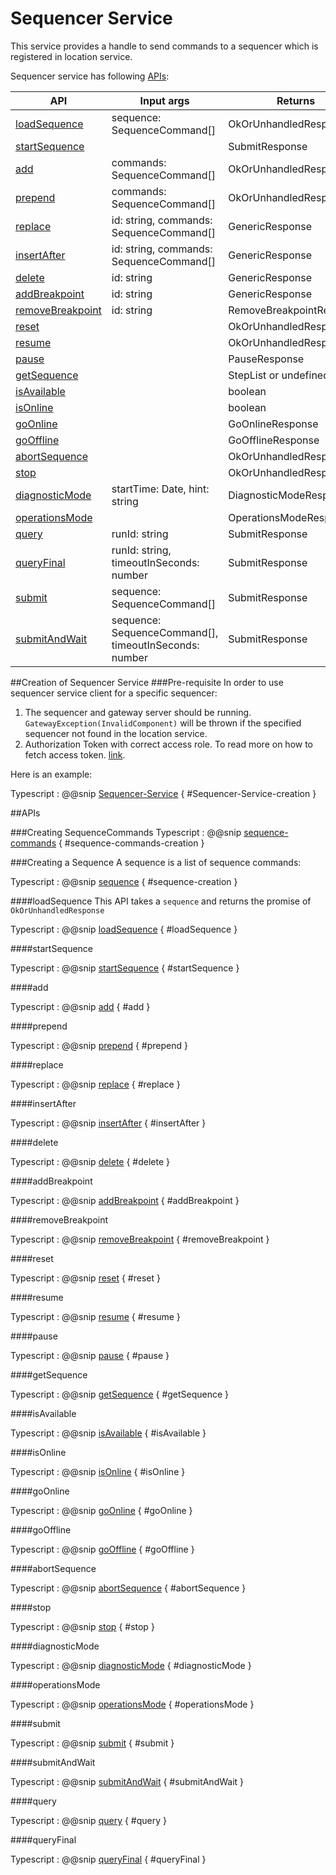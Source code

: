# Sequencer Service
This service provides a handle to send commands to a sequencer which is registered in location service.

Sequencer service has following [APIs](#apis):

|        API                            |      Input args                                           |          Returns                |
| ------------------------------------- | ----------------------------------------------------------|---------------------------------|
| [loadSequence](#loadSequence)         |   sequence: SequenceCommand[]                             |     OkOrUnhandledResponse       |
| [startSequence](#startSequence)       |                                                           |     SubmitResponse              |
| [add](#add)                           |   commands: SequenceCommand[]                             |     OkOrUnhandledResponse       |
| [prepend](#prepend)                   |   commands: SequenceCommand[]                             |     OkOrUnhandledResponse       |
| [replace](#replace)                   |   id: string, commands: SequenceCommand[]                 |     GenericResponse             |
| [insertAfter](#insertAfter)           |   id: string, commands: SequenceCommand[]                 |     GenericResponse             |
| [delete](#delete)                     |   id: string                                              |     GenericResponse             |
| [addBreakpoint](#addBreakpoint)       |   id: string                                              |     GenericResponse             |
| [removeBreakpoint](#removeBreakpoint) |   id: string                                              |     RemoveBreakpointResponse    |
| [reset](#reset)                       |                                                           |     OkOrUnhandledResponse       |
| [resume](#resume)                     |                                                           |     OkOrUnhandledResponse       |
| [pause](#pause)                       |                                                           |     PauseResponse               |
| [getSequence](#getSequence)           |                                                           |     StepList or undefined       |
| [isAvailable](#isAvailable)           |                                                           |     boolean                     |
| [isOnline](#isOnline)                 |                                                           |     boolean                     |
| [goOnline](#goOnline)                 |                                                           |     GoOnlineResponse            |
| [goOffline](#goOffline)               |                                                           |     GoOfflineResponse           |
| [abortSequence](#abortSequence)       |                                                           |     OkOrUnhandledResponse       |
| [stop](#stop)                         |                                                           |     OkOrUnhandledResponse       |
| [diagnosticMode](#diagnosticMode)     |   startTime: Date, hint: string                           |     DiagnosticModeResponse      |
| [operationsMode](#operationsMode)     |                                                           |     OperationsModeResponse      |
| [query](#query)                       |   runId: string                                           |     SubmitResponse              |
| [queryFinal](#queryFinal)             |   runId: string, timeoutInSeconds: number                 |     SubmitResponse              |
| [submit](#submit)                     |   sequence: SequenceCommand[]                             |     SubmitResponse              |
| [submitAndWait](#submitAndWait)       |   sequence: SequenceCommand[], timeoutInSeconds: number   |     SubmitResponse              |

##Creation of Sequencer Service
###Pre-requisite
In order to use sequencer service client for a specific sequencer:

  1. The sequencer and gateway server should be running.
    `GatewayException(InvalidComponent)` will be thrown if the specified sequencer not found in the location service.
  2. Authorization Token with correct access role.
     To read more on how to fetch access token. [link](../../aas/csw-aas-js.md).

Here is an example:

Typescript
: @@snip [Sequencer-Service](../../../../../example/src/documentation/sequencer/SequencerExamples.ts) { #Sequencer-Service-creation }


##APIs

###Creating SequenceCommands
Typescript
: @@snip [sequence-commands](../../../../../example/src/documentation/sequencer/SequencerExamples.ts) { #sequence-commands-creation }

###Creating a Sequence
A sequence is a list of sequence commands:

Typescript
: @@snip [sequence](../../../../../example/src/documentation/sequencer/SequencerExamples.ts) { #sequence-creation }

####loadSequence
This API takes a `sequence` and returns the promise of `OkOrUnhandledResponse`

Typescript
: @@snip [loadSequence](../../../../../example/src/documentation/sequencer/SequencerExamples.ts) { #loadSequence }

####startSequence

Typescript
: @@snip [startSequence](../../../../../example/src/documentation/sequencer/SequencerExamples.ts) { #startSequence }

####add

Typescript
: @@snip [add](../../../../../example/src/documentation/sequencer/SequencerExamples.ts) { #add }

####prepend

Typescript
: @@snip [prepend](../../../../../example/src/documentation/sequencer/SequencerExamples.ts) { #prepend }

####replace

Typescript
: @@snip [replace](../../../../../example/src/documentation/sequencer/SequencerExamples.ts) { #replace }

####insertAfter

Typescript
: @@snip [insertAfter](../../../../../example/src/documentation/sequencer/SequencerExamples.ts) { #insertAfter }

####delete

Typescript
: @@snip [delete](../../../../../example/src/documentation/sequencer/SequencerExamples.ts) { #delete }

####addBreakpoint

Typescript
: @@snip [addBreakpoint](../../../../../example/src/documentation/sequencer/SequencerExamples.ts) { #addBreakpoint }

####removeBreakpoint

Typescript
: @@snip [removeBreakpoint](../../../../../example/src/documentation/sequencer/SequencerExamples.ts) { #removeBreakpoint }

####reset

Typescript
: @@snip [reset](../../../../../example/src/documentation/sequencer/SequencerExamples.ts) { #reset }

####resume

Typescript
: @@snip [resume](../../../../../example/src/documentation/sequencer/SequencerExamples.ts) { #resume }

####pause

Typescript
: @@snip [pause](../../../../../example/src/documentation/sequencer/SequencerExamples.ts) { #pause }

####getSequence

Typescript
: @@snip [getSequence](../../../../../example/src/documentation/sequencer/SequencerExamples.ts) { #getSequence }

####isAvailable

Typescript
: @@snip [isAvailable](../../../../../example/src/documentation/sequencer/SequencerExamples.ts) { #isAvailable }

####isOnline

Typescript
: @@snip [isOnline](../../../../../example/src/documentation/sequencer/SequencerExamples.ts) { #isOnline }

####goOnline

Typescript
: @@snip [goOnline](../../../../../example/src/documentation/sequencer/SequencerExamples.ts) { #goOnline }

####goOffline

Typescript
: @@snip [goOffline](../../../../../example/src/documentation/sequencer/SequencerExamples.ts) { #goOffline }

####abortSequence

Typescript
: @@snip [abortSequence](../../../../../example/src/documentation/sequencer/SequencerExamples.ts) { #abortSequence }

####stop

Typescript
: @@snip [stop](../../../../../example/src/documentation/sequencer/SequencerExamples.ts) { #stop }

####diagnosticMode

Typescript
: @@snip [diagnosticMode](../../../../../example/src/documentation/sequencer/SequencerExamples.ts) { #diagnosticMode }

####operationsMode

Typescript
: @@snip [operationsMode](../../../../../example/src/documentation/sequencer/SequencerExamples.ts) { #operationsMode }

####submit

Typescript
: @@snip [submit](../../../../../example/src/documentation/sequencer/SequencerExamples.ts) { #submit }

####submitAndWait

Typescript
: @@snip [submitAndWait](../../../../../example/src/documentation/sequencer/SequencerExamples.ts) { #submitAndWait }

####query

Typescript
: @@snip [query](../../../../../example/src/documentation/sequencer/SequencerExamples.ts) { #query }

####queryFinal

Typescript
: @@snip [queryFinal](../../../../../example/src/documentation/sequencer/SequencerExamples.ts) { #queryFinal }
